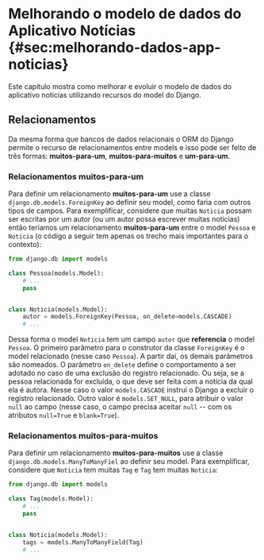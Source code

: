 # Melhorando o modelo de dados do Aplicativo Notícias {#sec:melhorando-dados-app-noticias}

Este capítulo mostra como melhorar e evoluir o modelo de dados do aplicativo notícias utilizando recursos do model do Django.

## Relacionamentos

Da mesma forma que bancos de dados relacionais o ORM do Django permite o recurso de relacionamentos entre models e isso pode ser feito de três formas: **muitos-para-um**, **muitos-para-muitos** e **um-para-um**.

### Relacionamentos muitos-para-um 

Para definir um relacionamento **muitos-para-um** use a classe `django.db.models.ForeignKey` ao definir seu model, como faria com outros tipos de campos. Para exemplificar, considere que muitas `Noticia` possam ser escritas por um autor (ou um autor possa escrever muitas notícias) então teríamos um relacionamento **muitos-para-um** entre o model `Pessoa` e `Noticia` (o código a seguir tem apenas os trecho mais importantes para o contexto):

```python
from django.db import models

class Pessoa(models.Model):
    # ...
    pass


class Noticia(models.Model):
    autor = models.ForeignKey(Pessoa, on_delete=models.CASCADE)
    # ...
```

Dessa forma o model `Noticia` tem um campo `autor` que **referencia** o model `Pessoa`. O primeiro parâmetro para o construtor da classe `ForeignKey` é o model relacionado (nesse caso `Pessoa`). A partir daí, os demais parâmetros são nomeados. O parâmetro `on_delete` define o comportamento a ser adotado no caso de uma exclusão do registro relacionado. Ou seja, se a pessoa relacionada for excluída, o que deve ser feita com a notícia da qual ela é autora. Nesse caso o valor `models.CASCADE` instrui o Django a excluir o registro relacionado. Outro valor é `models.SET_NULL`, para atribuir o valor `null` ao campo (nesse caso, o campo precisa aceitar `null` -- com os atributos `null=True` e `blank=True`).


### Relacionamentos muitos-para-muitos

Para definir um relacionamento **muitos-para-muitos** use a classe `django.db.models.ManyToManyFiel` ao definir seu model. Para exemplificar, considere que `Noticia` tem muitas `Tag` e `Tag` tem muitas `Noticia`:

```python
from django.db import models

class Tag(models.Model):
    # ...
    pass


class Noticia(models.Model):
    tags = models.ManyToManyField(Tag)
    # ...
```

